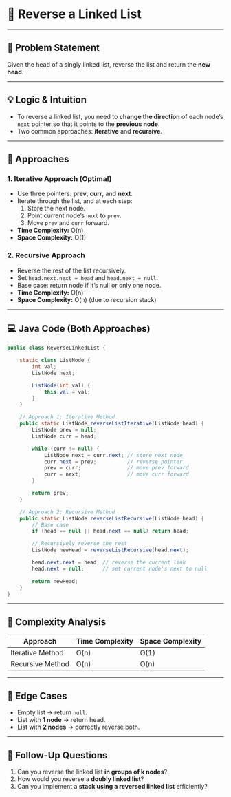 # 🔹 Reverse a Linked List

---

## 📌 Problem Statement
Given the head of a singly linked list, reverse the list and return the **new head**.

---

## 💡 Logic & Intuition
- To reverse a linked list, you need to **change the direction** of each node’s `next` pointer so that it points to the **previous node**.
- Two common approaches: **iterative** and **recursive**.

---

## 🔹 Approaches

### 1. Iterative Approach (Optimal)
- Use three pointers: **prev**, **curr**, and **next**.
- Iterate through the list, and at each step:
    1. Store the next node.
    2. Point current node’s `next` to `prev`.
    3. Move `prev` and `curr` forward.
- **Time Complexity:** O(n)
- **Space Complexity:** O(1)

### 2. Recursive Approach
- Reverse the rest of the list recursively.
- Set `head.next.next = head` and `head.next = null`.
- Base case: return node if it’s null or only one node.
- **Time Complexity:** O(n)
- **Space Complexity:** O(n) (due to recursion stack)

---

## 💻 Java Code (Both Approaches)

```java
public class ReverseLinkedList {

    static class ListNode {
        int val;
        ListNode next;

        ListNode(int val) {
            this.val = val;
        }
    }

    // Approach 1: Iterative Method
    public static ListNode reverseListIterative(ListNode head) {
        ListNode prev = null;
        ListNode curr = head;

        while (curr != null) {
            ListNode next = curr.next; // store next node
            curr.next = prev;          // reverse pointer
            prev = curr;               // move prev forward
            curr = next;               // move curr forward
        }

        return prev;
    }

    // Approach 2: Recursive Method
    public static ListNode reverseListRecursive(ListNode head) {
        // Base case
        if (head == null || head.next == null) return head;

        // Recursively reverse the rest
        ListNode newHead = reverseListRecursive(head.next);

        head.next.next = head; // reverse the current link
        head.next = null;      // set current node's next to null

        return newHead;
    }
}
```

---

## 🔹 Complexity Analysis

| Approach         | Time Complexity | Space Complexity |
|------------------|-----------------|------------------|
| Iterative Method | O(n)            | O(1)             |
| Recursive Method | O(n)            | O(n)             |

---

## 🔹 Edge Cases
- Empty list → return `null`.
- List with **1 node** → return head.
- List with **2 nodes** → correctly reverse both.

---

## 🔹 Follow-Up Questions
1. Can you reverse the linked list **in groups of k nodes**?
2. How would you reverse a **doubly linked list**?
3. Can you implement a **stack using a reversed linked list** efficiently?  
